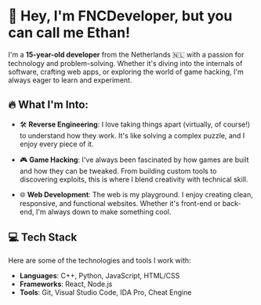 # 👋 Hey, I'm FNCDeveloper, but you can call me Ethan!

I'm a **15-year-old developer** from the Netherlands 🇳🇱 with a passion for technology and problem-solving. Whether it's diving into the internals of software, crafting web apps, or exploring the world of game hacking, I'm always eager to learn and experiment.

## 🔥 What I'm Into:

- 🛠️ **Reverse Engineering**: I love taking things apart (virtually, of course!) to understand how they work. It's like solving a complex puzzle, and I enjoy every piece of it.

- 🎮 **Game Hacking**: I've always been fascinated by how games are built and how they can be tweaked. From building custom tools to discovering exploits, this is where I blend creativity with technical skill.

- 🌐 **Web Development**: The web is my playground. I enjoy creating clean, responsive, and functional websites. Whether it's front-end or back-end, I'm always down to make something cool.

## 💻 Tech Stack

Here are some of the technologies and tools I work with:

- **Languages**: C++, Python, JavaScript, HTML/CSS
- **Frameworks**: React, Node.js
- **Tools**: Git, Visual Studio Code, IDA Pro, Cheat Engine
